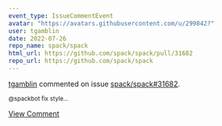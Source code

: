```yaml
---
event_type: IssueCommentEvent
avatar: "https://avatars.githubusercontent.com/u/299842?"
user: tgamblin
date: 2022-07-26
repo_name: spack/spack
html_url: https://github.com/spack/spack/pull/31682
repo_url: https://github.com/spack/spack
---
```


<a href='https://github.com/tgamblin' target='_blank'>tgamblin</a> commented on issue <a href='https://github.com/spack/spack/pull/31682' target='_blank'>spack/spack#31682</a>.

<small>@spackbot fix style...</small>

<a href='https://github.com/spack/spack/pull/31682' target='_blank'>View Comment</a>
